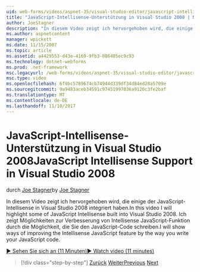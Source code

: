 ```yaml
---
uid: web-forms/videos/aspnet-35/visual-studio-editor/javascript-intellisense-support-in-visual-studio-2008
title: "JavaScript-Intellisense-Unterstützung in Visual Studio 2008 | Microsoft Docs"
author: JoeStagner
description: "In diesem Video zeigt ich hervorgehoben wird, die einige der JavaScript-Intellisense in Visual Studio 2008 integriert haben. Ich werden Möglichkeiten zur Verbesserung der Featu Intellisense JavaScript anzeigen..."
ms.author: aspnetcontent
manager: wpickett
ms.date: 11/15/2007
ms.topic: article
ms.assetid: a4429553-d43e-4169-9fb3-086405ec9c93
ms.technology: dotnet-webforms
ms.prod: .net-framework
msc.legacyurl: /web-forms/videos/aspnet-35/visual-studio-editor/javascript-intellisense-support-in-visual-studio-2008
msc.type: video
ms.openlocfilehash: 6f9bc5789674cb74944d339df34d84ed28a5709e
ms.sourcegitcommit: 9a9483aceb34591c97451997036a9120c3fe2baf
ms.translationtype: MT
ms.contentlocale: de-DE
ms.lasthandoff: 11/10/2017
---
```

<a name="javascript-intellisense-support-in-visual-studio-2008"></a><span data-ttu-id="2ebd2-104">JavaScript-Intellisense-Unterstützung in Visual Studio 2008</span><span class="sxs-lookup"><span data-stu-id="2ebd2-104">JavaScript Intellisense Support in Visual Studio 2008</span></span>
====================
<span data-ttu-id="2ebd2-105">durch [Joe Stagner](https://github.com/JoeStagner)</span><span class="sxs-lookup"><span data-stu-id="2ebd2-105">by [Joe Stagner](https://github.com/JoeStagner)</span></span>

<span data-ttu-id="2ebd2-106">In diesem Video zeigt ich hervorgehoben wird, die einige der JavaScript-Intellisense in Visual Studio 2008 integriert haben.</span><span class="sxs-lookup"><span data-stu-id="2ebd2-106">In this video I will highlight some of JavaScript Intellisense built into Visual Studio 2008.</span></span> <span data-ttu-id="2ebd2-107">Ich zeigt Möglichkeiten zur Verbesserung von Intellisense JavaScript-Funktion durch die Möglichkeit, die Sie den JavaScript-Code schreiben.</span><span class="sxs-lookup"><span data-stu-id="2ebd2-107">I will show ways of improving the Intellisense JavaScript feature by the way you write your JavaScript code.</span></span>

[<span data-ttu-id="2ebd2-108">&#9654; Sehen Sie sich an (11 Minuten)</span><span class="sxs-lookup"><span data-stu-id="2ebd2-108">&#9654; Watch video (11 minutes)</span></span>](https://channel9.msdn.com/Blogs/ASP-NET-Site-Videos/javascript-intellisense-support-in-visual-studio-2008)

>[!div class="step-by-step"]
<span data-ttu-id="2ebd2-109">[Zurück](new-designer-support-in-visual-studio-2008.md)
[Weiter](javascript-debugging-in-visual-studio-2008.md)</span><span class="sxs-lookup"><span data-stu-id="2ebd2-109">[Previous](new-designer-support-in-visual-studio-2008.md)
[Next](javascript-debugging-in-visual-studio-2008.md)</span></span>
